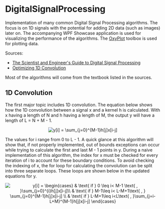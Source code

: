 # DigitalSignalProcessing
Implementation of many common Digital Signal Processing algorithms. The focus is on 1D signals with the potential for adding 2D data (such as images) later on. The accompanying WPF Showcase application is used for visualizing the performance of the algorithms. The [OxyPlot](https://github.com/oxyplot/oxyplot) toolbox is used for plotting data.

Sources:
- [The Scientist and Engineer's Guide to Digital Signal Processing](https://www.analog.com/en/education/education-library/scientist_engineers_guide.html#Foundations)
- [Optimizing 1D Convolution](https://stackoverflow.com/questions/7237907/1d-fast-convolution-without-fft)

Most of the algorithms will come from the textbook listed in the sources.

## 1D Convolution
The first major topic includes 1D convolution. The equation below shows how the 1D convolution between a signal x and a kernel h is calculated. With x having a length of N and h having a length of M, the output y will have a length of L = N + M - 1.

<p align="center">
    <img src="https://latex.codecogs.com/svg.latex?y[i]&space;=&space;\sum_{j=0}^{M-1}h[j]x[i-j]" title="y[i] = \sum_{j=0}^{M-1}h[j]x[i-j]" />
</p>

The values for i range from 0 to L - 1. A quick glance at this algorithm will show that, if not properly implemented, out of bounds exceptions can occur while trying to calculate the first and last M - 1 points in y. During a naive implementation of this algorithm, the index for x must be checked for every iteration of i to account for these boundary conditions. To avoid checking the indexing of x, the for loop for calculating the convolution can be split into three separate loops. These loops are shown below in the updated equations for y.

<p align="center">
    <img src="https://latex.codecogs.com/svg.latex?y[i]&space;=&space;\begin{cases}&space;&&space;\text{&space;if&space;}&space;0&space;\leq&space;i<&space;M-1&space;\text{&space;,&space;}\sum_{j=0}^{i}h[j]x[i-j]\\&space;&&space;\text{&space;if&space;}&space;M-1\leq&space;i<&space;L-M&plus;1\text{&space;,&space;}&space;\sum_{j=0}^{M-1}h[j]x[i-j]&space;\\&space;&&space;\text{&space;if&space;}&space;L-M&plus;1\leq&space;i<L\text{&space;,&space;}\sum_{j=i-L&plus;M}^{M-1}h[j]x[i-j]&space;\end{cases}" title="y[i] = \begin{cases} & \text{ if } 0 \leq i< M-1 \text{ , }\sum_{j=0}^{i}h[j]x[i-j]\\ & \text{ if } M-1\leq i< L-M+1\text{ , } \sum_{j=0}^{M-1}h[j]x[i-j] \\ & \text{ if } L-M+1\leq i<L\text{ , }\sum_{j=i-L+M}^{M-1}h[j]x[i-j] \end{cases}" />
</p>
